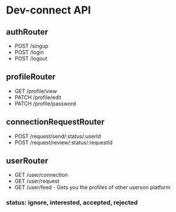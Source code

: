 # Dev-connect API

## authRouter

- POST /singup
- POST /login
- POST /logout

## profileRouter

- GET /profile/view
- PATCH /profile/edit
- PATCH /profile/password

## connectionRequestRouter

- POST /request/send/:status/:userId
- POST /request/review/:status/:requestId

## userRouter

- GET /user/connection
- GET /user/request
- GET /user/feed   - Gets you the profiles of other userson platform

### status:  ignore, interested, accepted, rejected

